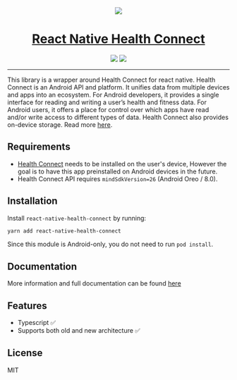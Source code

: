 <div align="center">
  <a href="https://developer.android.com/guide/health-and-fitness/health-connect">
    <img src="https://developer.android.com/static/guide/health-and-fitness/health-connect/images/health_connect_logo_192pxnew.png"><br/>
    <h1>React Native Health Connect</h1>
  </a>
  <div align="center">
    <a href="http://www.npmjs.com/package/react-native-health-connect"><img src="https://img.shields.io/npm/v/react-native-health-connect.svg?style=for-the-badge&color=4284F3" /></a>
    <a href="https://opensource.org/licenses/MIT"><img src="https://img.shields.io/badge/License-MIT-yellow.svg?style=for-the-badge" /></a>
  </div>
</div>

---

This library is a wrapper around Health Connect for react native. Health Connect is an Android API and platform. It unifies data from multiple devices and apps into an ecosystem. For Android developers, it provides a single interface for reading and writing a user’s health and fitness data. For Android users, it offers a place for control over which apps have read and/or write access to different types of data. Health Connect also provides on-device storage. Read more [here](https://developer.android.com/guide/health-and-fitness/health-connect).

## Requirements
- [Health Connect](https://play.google.com/store/apps/details?id=com.google.android.apps.healthdata&hl=en&gl=US) needs to be installed on the user's device, However the goal is to have this app preinstalled on Android devices in the future.
- Health Connect API requires `mindSdkVersion=26` (Android Oreo / 8.0).

## Installation

Install `react-native-health-connect` by running:   
```bash
yarn add react-native-health-connect
```

Since this module is Android-only, you do not need to run `pod install`.


## Documentation

More information and full documentation can be found [here](https://matinzd.github.io/react-native-health-connect/)

## Features

- Typescript :white_check_mark:
- Supports both old and new architecture :white_check_mark:

## License

MIT
